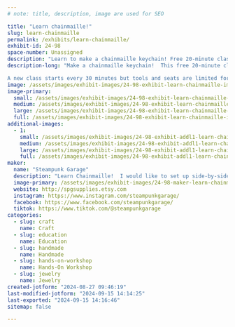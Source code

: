 ```yaml
---
# note: title, description, image are used for SEO

title: "Learn chainmaille!"
slug: learn-chainmaille
permalink: /exhibits/learn-chainmaille/
exhibit-id: 24-98
space-number: Unassigned
description: "Learn to make a chainmaille keychain! Free 20-minute class; ages 10 and up, starts every 30 minutes."
description-long: "Make a chainmaille keychain!  This free 20-minute class is for anyone ages 10 and up and will introduce you to the basics of making chainmaille jewelry (yes, like the armor knights use to wear - but jewelry instead.)  You will learn to make a 1-inch keychain to keep and take home with you.  All supplies were donated by other chainmaillers to further the art form, so this class is totally free!  

A new class starts every 30 minutes but tools and seats are limited for each session - so pop by to get your name on the waiting list!  "
image: /assets/images/exhibit-images/24-98-exhibit-learn-chainmaille-img-3260-large.JPG
image-primary: 
  small: /assets/images/exhibit-images/24-98-exhibit-learn-chainmaille-img-3260-small.JPG
  medium: /assets/images/exhibit-images/24-98-exhibit-learn-chainmaille-img-3260-medium.JPG
  large: /assets/images/exhibit-images/24-98-exhibit-learn-chainmaille-img-3260-large.JPG
  full: /assets/images/exhibit-images/24-98-exhibit-learn-chainmaille-img-3260-full.JPG
additional-images: 
  - 1:
    small: /assets/images/exhibit-images/24-98-exhibit-addl1-learn-chainmaille-img-0890-small.JPG
    medium: /assets/images/exhibit-images/24-98-exhibit-addl1-learn-chainmaille-img-0890-medium.JPG
    large: /assets/images/exhibit-images/24-98-exhibit-addl1-learn-chainmaille-img-0890-large.JPG
    full: /assets/images/exhibit-images/24-98-exhibit-addl1-learn-chainmaille-img-0890-full.JPG
maker: 
  name: "Steampunk Garage"
  description: "Learn Chainmaille!  I would like to set up side-by-side with Mischief Maille (my apprentice) and teach quickfire 20-minute chainmaille classes all day at the show.  It will be free to anyone who wants to sit down and learn to make a chainmaille keychain.  All supplies have been donated by other chainmaillers.  We will also have a display of the Chainmaille Quilt project in the space for people to see a slew of different ways chainmaille can be put together.  We will not have anything for sale at this booth - it is for educational purposes only.  "
  image-primary: /assets/images/exhibit-images/24-98-maker-learn-chainmaille-store-logojpg-medium.jpg
  website: http://spgsupplies.etsy.com
  instagram: https://www.instagram.com/steampunkgarage/
  facebook: https://www.facebook.com/steampunkgarage/
  tiktok: https://www.tiktok.com/@steampunkgarage
categories: 
  - slug: craft
    name: Craft
  - slug: education
    name: Education
  - slug: handmade
    name: Handmade
  - slug: hands-on-workshop
    name: Hands-On Workshop
  - slug: jewelry
    name: Jewelry
created-jotform: "2024-08-27 09:46:19"
last-modified-jotform: "2024-09-15 14:14:25"
last-exported: "2024-09-15 14:16:46"
sitemap: false

---
```

